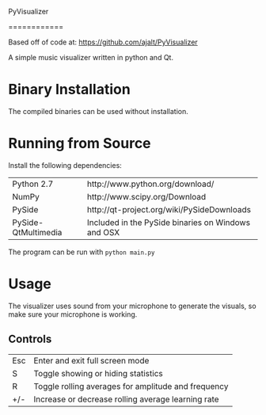 PyVisualizer

============

Based off of code at:
https://github.com/ajalt/PyVisualizer

A simple music visualizer written in python and Qt.



Binary Installation
===================
The compiled binaries can be used without installation.

Running from Source
===================
Install the following dependencies:
<table>
<tr><td>Python 2.7</td><td>http://www.python.org/download/</td></tr>
<tr><td>NumPy</td><td>http://www.scipy.org/Download</td></tr>
<tr><td>PySide</td><td>http://qt-project.org/wiki/PySideDownloads</td></tr>
<tr><td>PySide-QtMultimedia</td><td>Included in the PySide binaries on Windows and OSX</td></tr>
</table>

The program can be run with `python main.py`

Usage
=====
The visualizer uses sound from your microphone to generate the visuals,
so make sure your microphone is working.

Controls
--------
<table>
<tr><td>Esc</td><td>Enter and exit full screen mode</td></tr>
<tr><td>S</td><td>Toggle showing or hiding statistics</td></tr>
<tr><td>R</td><td>Toggle rolling averages for amplitude and frequency</td></tr>
<tr><td>+/-</td><td>Increase or decrease rolling average learning rate</td></tr>
</table>

